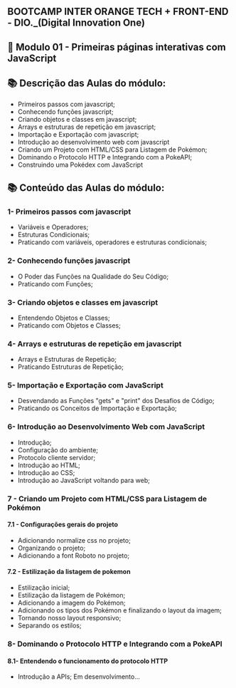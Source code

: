 ## BOOTCAMP INTER ORANGE TECH + FRONT-END - DIO._(Digital Innovation One)

## 📝 Modulo 01 - Primeiras páginas interativas com JavaScript

## 📚 Descrição das Aulas do módulo:
- Primeiros passos com javascript;
- Conhecendo funções javascript;
- Criando objetos e classes em javascript;
- Arrays e estruturas de repetição em javascript;
- Importação e Exportação com javascript;
- Introdução ao desenvolvimento web com javascript
- Criando um Projeto com HTML/CSS para Listagem de Pokémon;
- Dominando o Protocolo HTTP e Integrando com a PokeAPI;
- Construindo uma Pokédex com JavaScript


## 📚 Conteúdo das Aulas do módulo:
### 1- Primeiros passos com javascript
- Variáveis e Operadores;
- Estruturas Condicionais;
- Praticando com variáveis, operadores e estruturas condicionais;
### 2- Conhecendo funções javascript
- O Poder das Funções na Qualidade do Seu Código;
- Praticando com Funções;

### 3- Criando objetos e classes em javascript
- Entendendo Objetos e Classes;
- Praticando com Objetos e Classes;

### 4- Arrays e estruturas de repetição em javascript
- Arrays e Estruturas de Repetição;
- Praticando Estruturas de Repetição;

### 5- Importação e Exportação com JavaScript
- Desvendando as Funções "gets" e "print" dos Desafios de Código;
- Praticando os Conceitos de Importação e Exportação;

### 6- Introdução ao Desenvolvimento Web com JavaScript
- Introdução;
- Configuração do ambiente;
- Protocolo cliente servidor;
- Introdução ao HTML;
- Introdução ao CSS;
- Introdução ao JavaScript voltando para web;

### 7 - Criando um Projeto com HTML/CSS para Listagem de Pokémon
#### 7.1 - Configurações gerais do projeto
- Adicionando normalize css no projeto;
- Organizando o projeto;
- Adicionando a font Roboto no projeto;

#### 7.2 - Estilização da listagem de pokemon
- Estilização inicial;
- Estilização da listagem de Pokémon;
- Adicionando a imagem do Pokémon;
- Adicionando os tipos dos Pokémon e finalizando o layout da imagem;
- Tornando nosso layout responsivo;
- Separando os estilos;

### 8- Dominando o Protocolo HTTP e Integrando com a PokeAPI
#### 8.1- Entendendo o funcionamento do protocolo HTTP
- Introdução a APIs;
Em desenvolvimento...